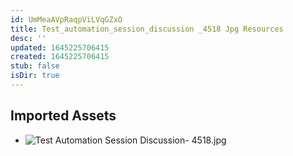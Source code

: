 ```yaml
---
id: UmMeaAVpRaqpViLVqGZxO
title: Test_automation_session_discussion _4518 Jpg Resources
desc: ''
updated: 1645225706415
created: 1645225706415
stub: false
isDir: true
---
```

## Imported Assets
- ![Test Automation Session Discussion- 4518.jpg](/assets/test-automation-session-discussion--4518.jpg)
